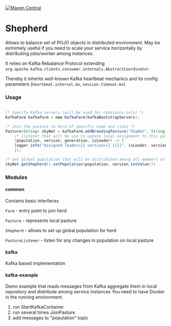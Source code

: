 [![Maven Central](https://maven-badges.herokuapp.com/maven-central/com.playtika.shepherd/shepherd-parent/badge.svg)](https://maven-badges.herokuapp.com/maven-central/com.playtika.shepherd/shepherd-parent)

# Shepherd
Allows to balance set of POJO objects in distributed environment. 
May be extremely useful if you need to scale your service horizontally by distributing jobs/worker among instances.

It relies on Kafka Rebalance Protocol extending `org.apache.kafka.clients.consumer.internals.AbstractCoordinator`.

Thereby it inherits well-known Kafka heartbeat mechanics and its config parameters (`heartbeat.interval.ms`, `session.timeout.ms`) 

### Usage

```java
     
/* Specify Kafka servers (will be used for rebalance only) */
KafkaFarm kafkaFarm = new KafkaFarm(kafkaBootstrapServers);

/* Join the pasture to herd of specific name and class */
Pasture<String> skyNet = kafkaFarm.addBreedingPasture("SkyNet", String.class,
    /* listener that will be use to update local assignment to this pasture */
    (population, version, generation, isLeader) -> {
    logger.info("Assigned leader={} version={} [{}]", isLeader, version, population);
    });

/* set global population that will be distributed among all members of this herd */
skyNet.getShepherd().setPopulation(population, version.intValue())
```

### Modules

#### common
Contains basic interfaces

`Farm` - entry point to join herd

`Pasture` - represents local pasture

`Shepherd` - allows to set up global population for herd

`PastureListener` - listen for any changes in population on local pasture

#### kafka
Kafka based implementation 

#### kafka-example
Demo example that reads messages from Kafka aggregate them in local repository and distribute among service instances
You need to have Docker in the running environment.
1. run StartKafkaContainer
2. run several times JoinPasture
3. add messages to "population" topic